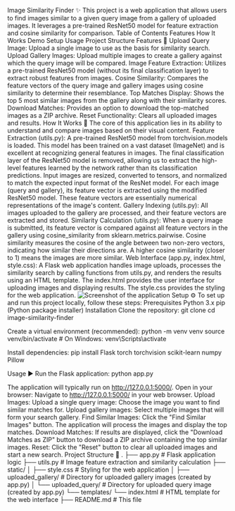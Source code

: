 Image Similarity Finder ✨
This project is a web application that allows users to find images similar to a given query image from a gallery of uploaded images. It leverages a pre-trained ResNet50 model for feature extraction and cosine similarity for comparison.
Table of Contents
Features
How It Works
Demo
Setup
Usage
Project Structure
Features 🚀
Upload Query Image: Upload a single image to use as the basis for similarity search.
Upload Gallery Images: Upload multiple images to create a gallery against which the query image will be compared.
Image Feature Extraction: Utilizes a pre-trained ResNet50 model (without its final classification layer) to extract robust features from images.
Cosine Similarity: Compares the feature vectors of the query image and gallery images using cosine similarity to determine their resemblance.
Top Matches Display: Shows the top 5 most similar images from the gallery along with their similarity scores.
Download Matches: Provides an option to download the top-matched images as a ZIP archive.
Reset Functionality: Clears all uploaded images and results.
How It Works 🧠
The core of this application lies in its ability to understand and compare images based on their visual content.
Feature Extraction (utils.py):
A pre-trained ResNet50 model from torchvision.models is loaded. This model has been trained on a vast dataset (ImageNet) and is excellent at recognizing general features in images.
The final classification layer of the ResNet50 model is removed, allowing us to extract the high-level features learned by the network rather than its classification predictions.
Input images are resized, converted to tensors, and normalized to match the expected input format of the ResNet model.
For each image (query and gallery), its feature vector is extracted using the modified ResNet50 model. These feature vectors are essentially numerical representations of the image's content.
Gallery Indexing (utils.py):
All images uploaded to the gallery are processed, and their feature vectors are extracted and stored.
Similarity Calculation (utils.py):
When a query image is submitted, its feature vector is compared against all feature vectors in the gallery using cosine_similarity from sklearn.metrics.pairwise. Cosine similarity measures the cosine of the angle between two non-zero vectors, indicating how similar their directions are. A higher cosine similarity (closer to 1) means the images are more similar.
Web Interface (app.py, index.html, style.css):
A Flask web application handles image uploads, processes the similarity search by calling functions from utils.py, and renders the results using an HTML template.
The index.html provides the user interface for uploading images and displaying results.
The style.css provides the styling for the web application.
![Screenshot of the application](<img width="1917" height="935" alt="Screenshot 2025-07-22 020104" src="https://github.com/user-attachments/assets/8bb62aa2-42ff-46af-9c24-50818f87729f" />
)
Setup ⚙️
To set up and run this project locally, follow these steps:
Prerequisites
Python 3.x
pip (Python package installer)
Installation
Clone the repository:
git clone <your-repository-url>
cd image-similarity-finder


Create a virtual environment (recommended):
python -m venv venv
source venv/bin/activate  # On Windows: venv\Scripts\activate


Install dependencies:
pip install Flask torch torchvision scikit-learn numpy Pillow


Usage ▶️
Run the Flask application:
python app.py

The application will typically run on http://127.0.0.1:5000/.
Open in your browser:
Navigate to http://127.0.0.1:5000/ in your web browser.
Upload Images:
Upload a single query image: Choose the image you want to find similar matches for.
Upload gallery images: Select multiple images that will form your search gallery.
Find Similar Images:
Click the "Find Similar Images" button. The application will process the images and display the top matches.
Download Matches:
If results are displayed, click the "Download Matches as ZIP" button to download a ZIP archive containing the top similar images.
Reset:
Click the "Reset" button to clear all uploaded images and start a new search.
Project Structure 📁
.
├── app.py              # Flask application logic
├── utils.py            # Image feature extraction and similarity calculation
├── static/
│   ├── style.css       # Styling for the web application
│   ├── uploaded_gallery/ # Directory for uploaded gallery images (created by app.py)
│   └── uploaded_query/   # Directory for uploaded query image (created by app.py)
└── templates/
    └── index.html      # HTML template for the web interface
├── README.md           # This file


